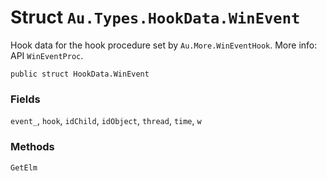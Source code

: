 # Struct `Au.Types.HookData.WinEvent`

Hook data for the hook procedure set by `Au.More.WinEventHook`. More info: API `WinEventProc`.

```
public struct HookData.WinEvent
```

### Fields

`event_`, `hook`, `idChild`, `idObject`, `thread`, `time`, `w`

### Methods

`GetElm`
